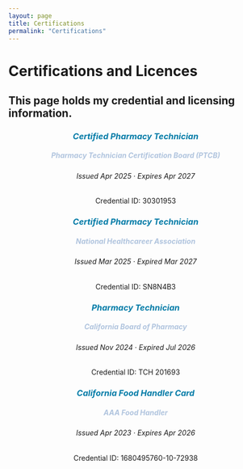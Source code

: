 ```yaml
---
layout: page 
title: Certifications 
permalink: "Certifications"
---
```

<h1 text-align: center;>
  Certifications and Licences</h1>
<h2> This page holds my credential and licensing information.</h2>


<h3 style="color: #007BA7; font-style: italic; text-align: center;" >
Certified Pharmacy Technician</h3>
<h5 style="color: #B0C4DE; font-style: italic; text-align: center;" >
  <i>Pharmacy Technician Certification Board (PTCB)</i></h5>
<h6 style="text-align: center;">
Issued Apr 2025 · Expires Apr 2027 </h6>
<p style="text-align: center;">
  Credential ID: 30301953
</p>

<h3 style="color: #007BA7; font-style: italic; text-align: center;" >
Certified Pharmacy Technician</h3>
<h5 style="color: #B0C4DE; font-style: italic; text-align: center;" >
  <i>National Healthcareer Association</i></h5>
<h6 style="text-align: center">
Issued Mar 2025 · Expired Mar 2027 </h6>
<p style="text-align: center;">
Credential ID: SN8N4B3
</p>

<h3 style="color: #007BA7; font-style: italic; text-align: center;" >
Pharmacy Technician</h3>
<h5 style="color: #B0C4DE; font-style: italic; text-align: center;" >
  <i>California Board of Pharmacy</i></h5>
<h6 style="text-align: center;">
Issued Nov 2024 · Expired Jul 2026 </h6>
<p style="text-align: center;">
Credential ID: TCH 201693
</p>


<h3 style="color: #007BA7; font-style: italic; text-align: center;" >
California Food Handler Card</h3>
<h5 style="color: #B0C4DE; font-style: italic; text-align: center;" >
  <i>AAA Food Handler</i></h5>
<h6 style= "text-align: center;" >
Issued Apr 2023 · Expires Apr 2026 </h6>
<p style="text-align: center;">
Credential ID: 1680495760-10-72938
</p>
